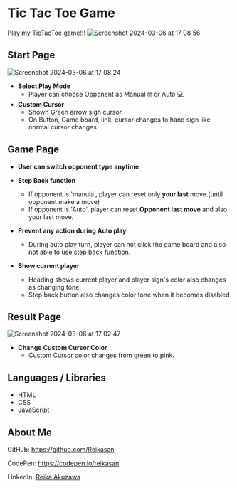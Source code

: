 # Tic Tac Toe Game
Play my TicTacToe game!!!
![Screenshot 2024-03-06 at 17 08 56](https://github.com/Reikasan/tictactoe/assets/68085523/24e1aec2-58ec-4794-9606-ad19ec378a1d)

## Start Page
![Screenshot 2024-03-06 at 17 08 24](https://github.com/Reikasan/tictactoe/assets/68085523/f0563c76-1863-48cf-a699-ff2402689450)
- **Select Play Mode**
  - Player can choose Opponent as Manual 🤓 or Auto :computer:
- **Custom Cursor**
  - Shown Green arrow sign cursor
  - On Button, Game board, link, cursor changes to hand sign like normal cursor changes   

## Game Page
- **User can switch opponent type anytime**
  
- **Step Back function**
  - If opponent is 'manula', player can reset only **your last** move.(until opponent make a move)
  - If opponent is 'Auto', player can reset **Opponent last move** and also your last move.<br/>
  
- **Prevent any action during Auto play**
  - During auto play turn, player can not click the game board and also not able to use step back function.

- **Show current player**
  - Heading shows current player and player sign's color also changes as changing tone.
  - Step back button also changes color tone when it becomes disabled 

 ## Result Page
![Screenshot 2024-03-06 at 17 02 47](https://github.com/Reikasan/tictactoe/assets/68085523/ddd14491-62c0-4cc2-a148-2e286af2e806)

- **Change Custom Cursor Color**
  - Custom Cursor color changes from green to pink.

## Languages / Libraries
- HTML
- CSS
- JavaScript

## About Me
GitHub: <https://github.com/Reikasan>

CodePen: <https://codepen.io/reikasan>

LinkedIn: [Reika Akuzawa](https://www.linkedin.com/in/reika-akuzawa-8271b7242/)
